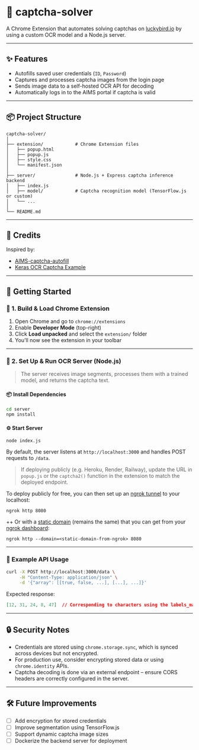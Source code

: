 # 🔐 captcha-solver

A Chrome Extension that automates solving captchas on [luckybird.io](https://luckybird.io/) by using a custom OCR model and a Node.js server.

---

## ✨ Features

- Autofills saved user credentials (`ID`, `Password`)
- Captures and processes captcha images from the login page
- Sends image data to a self-hosted OCR API for decoding
- Automatically logs in to the AIMS portal if captcha is valid

---

## 📦 Project Structure

```
captcha-solver/
│
├── extension/            # Chrome Extension files
│   ├── popup.html
│   ├── popup.js
│   ├── style.css
│   └── manifest.json
│
├── server/               # Node.js + Express captcha inference backend
│   ├── index.js
│   ├── model/            # Captcha recognition model (TensorFlow.js or custom)
│   └── ...
│
└── README.md
```

---

## 🧠 Credits

Inspired by:

- [AIMS-captcha-autofill](https://github.com/Arpit14387/AIMS-captcha-autofill)
- [Keras OCR Captcha Example](https://keras.io/examples/vision/captcha_ocr/)

---

## 🚀 Getting Started

### 🧩 1. Build & Load Chrome Extension

1. Open Chrome and go to `chrome://extensions`
2. Enable **Developer Mode** (top-right)
3. Click **Load unpacked** and select the `extension/` folder
4. You’ll now see the extension in your toolbar

---

### 🧠 2. Set Up & Run OCR Server (Node.js)

> The server receives image segments, processes them with a trained model, and returns the captcha text.

#### 📦 Install Dependencies

```bash
cd server
npm install
```

#### ⚙️ Start Server

```bash
node index.js
```

By default, the server listens at `http://localhost:3000` and handles POST requests to `/data`.

> If deploying publicly (e.g. Heroku, Render, Railway), update the URL in `popup.js` or the `captcha2()` function in the extension to match the deployed endpoint.

To deploy publicly for free, you can then set up an [ngrok tunnel](https://ngrok.com/our-product/secure-tunnels) to your localhost:
```
ngrok http 8080
```

++ Or with a [static domain](https://ngrok.com/blog-post/free-static-domains-ngrok-users) (remains the same) that you can get from your [ngrok dashboard](https://dashboard.ngrok.com/domains):
```
ngrok http --domain=<static-domain-from-ngrok> 8080
```

---

### 🧪 Example API Usage

```bash
curl -X POST http://localhost:3000/data \
     -H "Content-Type: application/json" \
     -d '{"array": [[true, false, ...], [...], ...]}'
```

Expected response:
```json
[12, 31, 24, 8, 47]  // Corresponding to characters using the labels_map
```

---

## 🔒 Security Notes

- Credentials are stored using `chrome.storage.sync`, which is synced across devices but not encrypted.
- For production use, consider encrypting stored data or using `chrome.identity` APIs.
- Captcha decoding is done via an external endpoint – ensure CORS headers are correctly configured in the server.

---

## 🛠 Future Improvements

- [ ] Add encryption for stored credentials
- [ ] Improve segmentation using TensorFlow.js
- [ ] Support dynamic captcha image sizes
- [ ] Dockerize the backend server for deployment
